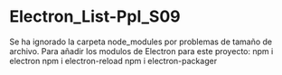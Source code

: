 # Electron_List-PpI_S09
Se ha ignorado la carpeta node_modules por problemas de tamaño de archivo.
Para añadir los modulos de Electron para este proyecto:
npm i electron
npm i electron-reload
npm i electron-packager

